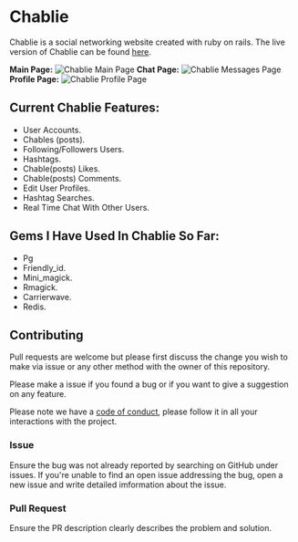 # **Chablie**

Chablie is a social networking website created with ruby on rails. The live version of Chablie can be found [here](https://chablie.herokuapp.com).

**Main Page:**
![Chablie Main Page](https://res.cloudinary.com/areeba/image/upload/v1570274623/scrnli_10_5_2019_4-16-29_PM.png)
**Chat Page:**
![Chablie Messages Page](https://res.cloudinary.com/areeba/image/upload/v1570274623/scrnli_10_5_2019_4-22-30_PM.png)
**Profile Page:**
![Chablie Profile Page](https://res.cloudinary.com/areeba/image/upload/v1570274623/scrnli_10_5_2019_4-14-45_PM.png)

## Current Chablie Features:

+ User Accounts.
+ Chables (posts).
+ Following/Followers Users.
+ Hashtags.
+ Chable(posts) Likes.
+ Chable(posts) Comments.
+ Edit User Profiles.
+ Hashtag Searches.
+ Real Time Chat With Other Users.

## Gems I Have Used In Chablie So Far:

+ Pg
+ Friendly_id.
+ Mini_magick.
+ Rmagick.
+ Carrierwave.
+ Redis.

## **Contributing**

Pull requests are welcome but please first discuss the change you wish to make via issue or any other method with the owner of this repository.

Please make a issue if you found a bug or if you want to give a suggestion on any feature.

Please note we have a [code of conduct](https://github.com/ribaishtiaq/Chablie/blob/master/CODE_OF_CONDUCT.md), please follow it in all your interactions with the project.

### **Issue**

Ensure the bug was not already reported by searching on GitHub under issues. If you're unable to find an open issue addressing the bug, open a new issue and write detailed imformation about the issue.

### **Pull Request**

Ensure the PR description clearly describes the problem and solution.
